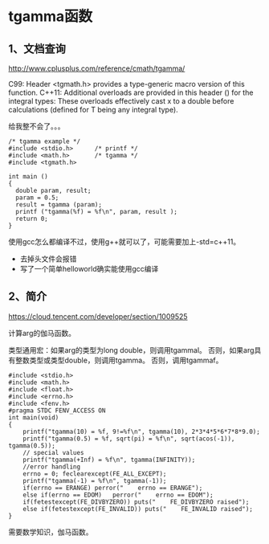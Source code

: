 # tgamma函数

## 1、文档查询
http://www.cplusplus.com/reference/cmath/tgamma/

C99: Header <tgmath.h> provides a type-generic macro version of this function.
C++11: Additional overloads are provided in this header (<cmath>) for the integral types: These overloads effectively cast x to a double before calculations (defined for T being any integral type).

给我整不会了。。。
```
/* tgamma example */
#include <stdio.h>      /* printf */
#include <math.h>       /* tgamma */
#include <tgmath.h>

int main ()
{
  double param, result;
  param = 0.5;
  result = tgamma (param);
  printf ("tgamma(%f) = %f\n", param, result );
  return 0;
}
```
使用gcc怎么都编译不过，使用g++就可以了，可能需要加上-std=c++11。

- 去掉头文件会报错
- 写了一个简单helloworld确实能使用gcc编译

## 2、简介
https://cloud.tencent.com/developer/section/1009525

计算arg的伽马函数。

类型通用宏：如果arg的类型为long double，则调用tgammal。 否则，如果arg具有整数类型或类型double，则调用tgamma。 否则，调用tgammaf。

```
#include <stdio.h>
#include <math.h>
#include <float.h>
#include <errno.h>
#include <fenv.h>
#pragma STDC FENV_ACCESS ON
int main(void)
{
    printf("tgamma(10) = %f, 9!=%f\n", tgamma(10), 2*3*4*5*6*7*8*9.0);
    printf("tgamma(0.5) = %f, sqrt(pi) = %f\n", sqrt(acos(-1)), tgamma(0.5));
    // special values
    printf("tgamma(+Inf) = %f\n", tgamma(INFINITY));
    //error handling
    errno = 0; feclearexcept(FE_ALL_EXCEPT);
    printf("tgamma(-1) = %f\n", tgamma(-1));
    if(errno == ERANGE) perror("    errno == ERANGE");
    else if(errno == EDOM)   perror("    errno == EDOM");
    if(fetestexcept(FE_DIVBYZERO)) puts("    FE_DIVBYZERO raised");
    else if(fetestexcept(FE_INVALID)) puts("    FE_INVALID raised");
}
```

需要数学知识，伽马函数。







